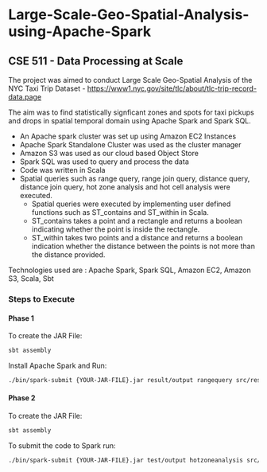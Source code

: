 # Large-Scale-Geo-Spatial-Analysis-using-Apache-Spark
## CSE 511 - Data Processing at Scale

The project was aimed to conduct Large Scale Geo-Spatial Analysis of the NYC Taxi Trip Dataset - https://www1.nyc.gov/site/tlc/about/tlc-trip-record-data.page

The aim was to find statistically signficant zones and spots for taxi pickups and drops in spatial temporal domain using Apache Spark and Spark SQL.

- An Apache spark cluster was set up using Amazon EC2 Instances
- Apache Spark Standalone Cluster was used as the cluster manager
- Amazon S3 was used as our cloud based Object Store
- Spark SQL was used to query and process the data
- Code was written in Scala
- Spatial queries such as range query, range join query, distance query, distance join query, hot zone analysis and hot cell analysis were executed.
  - Spatial queries were executed by implementing user defined functions such as ST_contains and ST_within in Scala.
  - ST_contains takes a point and a rectangle and returns a boolean indicating whether the point is inside the rectangle.
  - ST_within takes two points and a distance and returns a boolean indication whether the distance between the points is not more than the distance provided.

Technologies used are : Apache Spark, Spark SQL, Amazon EC2, Amazon S3, Scala, Sbt

### Steps to Execute

#### Phase 1
To create the JAR File:

 ```bash
 sbt assembly
 ```
 
 Install Apache Spark and Run:
 ```bash
 ./bin/spark-submit {YOUR-JAR-FILE}.jar result/output rangequery src/resources/arealm10000.csv -93.63173,33.0183,-93.359203,33.219456 rangejoinquery src/resources/arealm10000.csv src/resources/zcta10000.csv distancequery src/resources/arealm10000.csv -88.331492,32.324142 1 distancejoinquery src/resources/arealm10000.csv src/resources/arealm10000.csv 0.1
```

#### Phase 2
To create the JAR File:

 ```bash
 sbt assembly
 ```
 
To submit the code to Spark run:
```bash
./bin/spark-submit {YOUR-JAR-FILE}.jar test/output hotzoneanalysis src/resources/point-hotzone.csv src/resources/zone-hotzone.csv hotcellanalysis src/resources/yellow_tripdata_2009-01_point.csv
```
